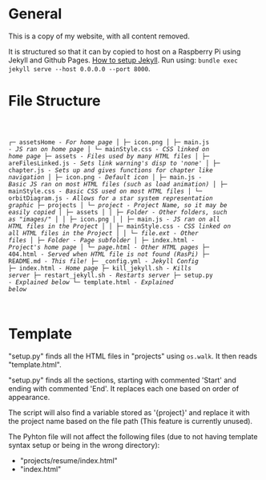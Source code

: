 # General

This is a copy of my website, with all content removed.

It is structured so that it can by copied to host on a Raspberry Pi using Jekyll and Github Pages. [How to setup Jekyll](https://raspberrypi-guide.github.io/other/installing-jekyll-webserver). Run using: `bundle exec jekyll serve --host 0.0.0.0 --port 8000`.

# File Structure

<code style="white-space: pre; overflow-x: scroll;">

┌─ assetsHome *- For home page*
│  ├─ icon.png
│  ├─ main.js *- JS ran on home page*
│  └─ mainStyle.css *- CSS linked on home page*
├─ assets *- Files used by many HTML files*
│  ├─ areFilesLinked.js *- Sets link warning's disp to 'none'*
│  ├─ chapter.js *- Sets up and gives functions for chapter like navigation*
│  ├─ icon.png *- Default icon*
│  ├─ main.js *- Basic JS ran on most HTML files (such as load animation)*
│  ├─ mainStyle.css *- Basic CSS used on most HTML files*
│  └─ orbitDiagram.js *- Allows for a star system representation graphic*
├─ projects
│  └─ *project - Project Name, so it may be easily copied*
│     ├─ assets
│     │  ├─ *Folder - Other folders, such as "images/"*
│     │  ├─ icon.png
│     │  ├─ main.js *- JS ran on all HTML files in the Project*
│     │  ├─ mainStyle.css *- CSS linked on all HTML files in the Project*
│     │  └─ *file.ext - Other files*
│     ├─ *Folder - Page subfolder*
│     ├─ index.html *- Project's home page*
│     └─ *page.html - Other HTML pages*
├─ 404.html *- Served when HTML file is not found (RasPi)*
├─ README.md *- This file!*
├─ _config.yml *- Jekyll Config*
├─ index.html *- Home page*
├─ kill_jekyll.sh *- Kills server*
├─ restart_jekyll.sh *- Restarts server*
├─ setup.py *- Explained below*
└─ template.html *- Explained below*

</code>

# Template

"setup.py" finds all the HTML files in "projects" using `os.walk`. It then reads "template.html".

"setup.py" finds all the sections, starting with commented 'Start' and ending with commented 'End'. It replaces each one based on order of appearance.

The script will also find a variable stored as '{project}' and replace it with the project name based on the file path (This feature is currently unused).

The Pyhton file will not affect the following files (due to not having template syntax setup or being in the wrong directory):
*   "projects/resume/index.html"
*   "index.html"
